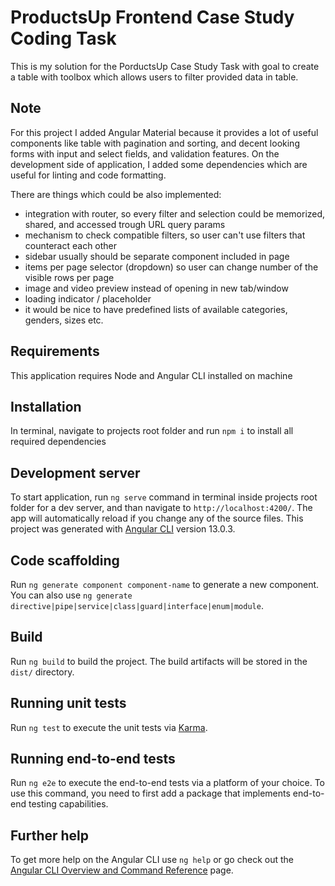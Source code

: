 # ProductsUp Frontend Case Study Coding Task

This is my solution for the PorductsUp Case Study Task with goal to create a table with toolbox which allows users to filter provided data in table.

## Note

For this project I added Angular Material because it provides a lot of useful components like table with pagination and sorting, and decent looking forms with input and select fields, and validation features. On the development side of application, I added some dependencies which are useful for linting and code formatting.

There are things which could be also implemented:

- integration with router, so every filter and selection could be memorized, shared, and accessed trough URL query params 
- mechanism to check compatible filters, so user can't use filters that counteract each other
- sidebar usually should be separate component included in page
- items per page selector (dropdown) so user can change number of the visible rows per page
- image and video preview instead of opening in new tab/window
- loading indicator / placeholder
- it would be nice to have predefined lists of available categories, genders, sizes etc. 

## Requirements

This application requires Node and Angular CLI installed on machine

## Installation

In terminal, navigate to projects root folder and run `npm i` to install all required dependencies

## Development server

To start application, run `ng serve` command in terminal inside projects root folder for a dev server, and than navigate to `http://localhost:4200/`. The app will automatically reload if you change any of the source files.
This project was generated with [Angular CLI](https://github.com/angular/angular-cli) version 13.0.3.

## Code scaffolding

Run `ng generate component component-name` to generate a new component. You can also use `ng generate directive|pipe|service|class|guard|interface|enum|module`.

## Build

Run `ng build` to build the project. The build artifacts will be stored in the `dist/` directory.

## Running unit tests

Run `ng test` to execute the unit tests via [Karma](https://karma-runner.github.io).

## Running end-to-end tests

Run `ng e2e` to execute the end-to-end tests via a platform of your choice. To use this command, you need to first add a package that implements end-to-end testing capabilities.

## Further help

To get more help on the Angular CLI use `ng help` or go check out the [Angular CLI Overview and Command Reference](https://angular.io/cli) page.
